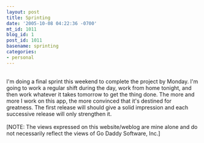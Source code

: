 ```yaml
---
layout: post
title: Sprinting
date: '2005-10-08 04:22:36 -0700'
mt_id: 1011
blog_id: 1
post_id: 1011
basename: sprinting
categories:
- personal
---
```

<br />I'm doing a final sprint this weekend to complete the project by Monday. I'm going to work a regular shift during the day, work from home tonight, and then work whatever it takes tomorrow to get the thing done. The more and more I work on this app, the more convinced that it's destined for greatness. The first release will should give a solid impression and each successive release will only strengthen it.<br /><br />[NOTE: The views expressed on this website/weblog are mine alone and do not necessarily reflect the views of Go Daddy Software, Inc.]<br /><br /><br />

